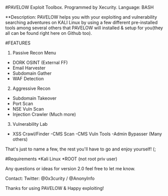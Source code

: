 #PAVELOW Exploit Toolbox.
Programmed by Xecurity.
Language: BASH

**Description:
PAVELOW helps you with your exploiting and vulnerability searching adventures on KALI Linux by using a few different pre-installed tools among several others that PAVELOW will installed & setup for you(they all can be found right here on Github too). 

#FEATURES
1) Passive Recon Menu
- DORK OSINT (External FF)
- Email Harvester
- Subdomain Gather
- WAF Detection

2) Aggressive Recon
- Subdomain Takeover
- Port Scan
- NSE Vuln Scan
- Injection Crawler 
(Much more)

3) Vulnerability Lab
- XSS Crawl/Finder
-CMS Scan
-CMS Vuln Tools
-Admin Bypasser
(Many others)

That's just to name a few, the rest you'll have to go and enjoy yourself! (;

#Requirements
*Kali Linux
*ROOT (not root priv user)

Any questions or ideas for version 2.0 feel free to let me know.

Contact:
Twitter: @0x3curity / @AnonyInfo

Thanks for using PAVELOW & Happy exploiting!
